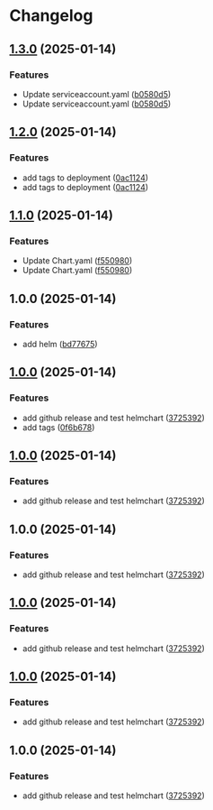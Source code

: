 # Changelog

## [1.3.0](https://github.com/dinhdobathi1992/release-please-monorepo-example/compare/litellm-backend@v1.2.0...litellm-backend@v1.3.0) (2025-01-14)


### Features

* Update serviceaccount.yaml ([b0580d5](https://github.com/dinhdobathi1992/release-please-monorepo-example/commit/b0580d5f8e04f57d39c63dc58df2098d0d788346))
* Update serviceaccount.yaml ([b0580d5](https://github.com/dinhdobathi1992/release-please-monorepo-example/commit/b0580d5f8e04f57d39c63dc58df2098d0d788346))

## [1.2.0](https://github.com/dinhdobathi1992/release-please-monorepo-example/compare/litellm-backend@v1.1.0...litellm-backend@v1.2.0) (2025-01-14)


### Features

* add tags to deployment ([0ac1124](https://github.com/dinhdobathi1992/release-please-monorepo-example/commit/0ac112403f36dd35ba61614b577fe51740d8b0ff))
* add tags to deployment ([0ac1124](https://github.com/dinhdobathi1992/release-please-monorepo-example/commit/0ac112403f36dd35ba61614b577fe51740d8b0ff))

## [1.1.0](https://github.com/dinhdobathi1992/release-please-monorepo-example/compare/litellm-backend@v1.0.0...litellm-backend@v1.1.0) (2025-01-14)


### Features

* Update Chart.yaml ([f550980](https://github.com/dinhdobathi1992/release-please-monorepo-example/commit/f5509809ed1482171dad0b8b081c7a45491a65cb))
* Update Chart.yaml ([f550980](https://github.com/dinhdobathi1992/release-please-monorepo-example/commit/f5509809ed1482171dad0b8b081c7a45491a65cb))

## 1.0.0 (2025-01-14)


### Features

* add helm ([bd77675](https://github.com/dinhdobathi1992/release-please-monorepo-example/commit/bd7767577217fba406004a8f8136164fde80dd6a))

## [1.0.0](https://github.com/aboitiz-data-innovation/helm-chart-repo-release-poc/compare/litellm-v1.0.0...litellm@v1.0.0) (2025-01-14)


### Features

* add github release and test helmchart ([3725392](https://github.com/aboitiz-data-innovation/helm-chart-repo-release-poc/commit/372539284e7fa33f2f4f803b04455a897b8adbad))
* add tags ([0f6b678](https://github.com/aboitiz-data-innovation/helm-chart-repo-release-poc/commit/0f6b678caf1773dd0316dff6b1231e8a2ca21f1a))

## [1.0.0](https://github.com/aboitiz-data-innovation/helm-chart-repo-release-poc/compare/litellm-v1.0.0...litellm@v1.0.0) (2025-01-14)


### Features

* add github release and test helmchart ([3725392](https://github.com/aboitiz-data-innovation/helm-chart-repo-release-poc/commit/372539284e7fa33f2f4f803b04455a897b8adbad))

## 1.0.0 (2025-01-14)


### Features

* add github release and test helmchart ([3725392](https://github.com/aboitiz-data-innovation/helm-chart-repo-release-poc/commit/372539284e7fa33f2f4f803b04455a897b8adbad))

## [1.0.0](https://github.com/aboitiz-data-innovation/helm-chart-repo-release-poc/compare/litellm-v1.0.0...litellm@v1.0.0) (2025-01-14)


### Features

* add github release and test helmchart ([3725392](https://github.com/aboitiz-data-innovation/helm-chart-repo-release-poc/commit/372539284e7fa33f2f4f803b04455a897b8adbad))

## [1.0.0](https://github.com/aboitiz-data-innovation/helm-chart-repo-release-poc/compare/litellm-v1.0.0...litellm@v1.0.0) (2025-01-14)


### Features

* add github release and test helmchart ([3725392](https://github.com/aboitiz-data-innovation/helm-chart-repo-release-poc/commit/372539284e7fa33f2f4f803b04455a897b8adbad))

## 1.0.0 (2025-01-14)


### Features

* add github release and test helmchart ([3725392](https://github.com/aboitiz-data-innovation/helm-chart-repo-release-poc/commit/372539284e7fa33f2f4f803b04455a897b8adbad))
